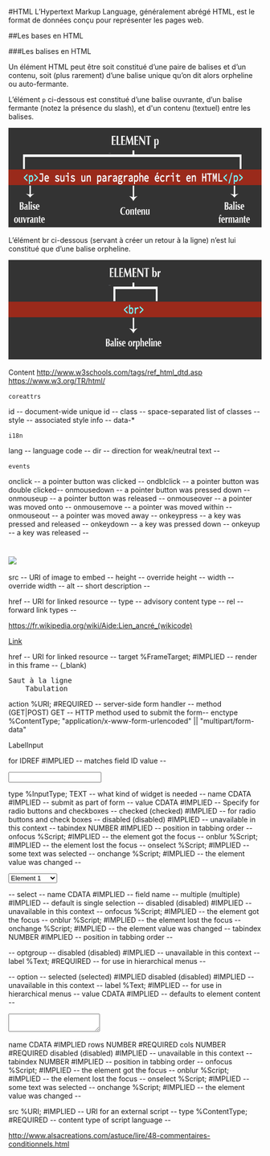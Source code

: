 #HTML
L’Hypertext Markup Language, généralement abrégé HTML, est le format de données conçu pour représenter les pages web.

##Les bases en HTML

###Les balises en HTML

Un élément HTML peut être soit constitué d’une paire de balises et d’un contenu, soit (plus rarement) d’une balise unique qu’on dit alors orpheline ou auto-fermante.

L’élément `p` ci-dessous est constitué d’une balise ouvrante, d’un balise fermante (notez la présence du slash), et d'un contenu (textuel) entre les balises.

<img src="img/element-p-exemple-html.png" height="198" width="694">

L’élément br ci-dessous (servant à créer un retour à la ligne) n’est lui constitué que d’une balise orpheline.

<img src="img/element-br-exemple-html.png" height="198" width="694">


<tagname nameattrs="valueattrs" >Content</tagname>
http://www.w3schools.com/tags/ref_html_dtd.asp
https://www.w3.org/TR/html/
<!--=================== Generic Attributes ===============================-->
	coreattrs

id 			-- document-wide unique id --
class 		-- space-separated list of classes --
style		-- associated style info --
data-*

	i18n

lang		-- language code --
dir			-- direction for weak/neutral text --

	events

onclick     -- a pointer button was clicked --
ondblclick  -- a pointer button was double clicked--
onmousedown -- a pointer button was pressed down --
onmouseup   -- a pointer button was released --
onmouseover -- a pointer was moved onto --
onmousemove -- a pointer was moved within --
onmouseout  -- a pointer was moved away --
onkeypress  -- a key was pressed and released --
onkeydown   -- a key was pressed down --
onkeyup     -- a key was released --


<!--=================== Common tag ===============================-->
<!--=================== Headings =========================================-->
<!--
  There are six levels of headings from H1 (the most important)
  to H6 (the least important).
-->

<h1></h1>

<!--=================== Paragraphs =======================================-->

<p></p>

<!--=================== Images ===========================================-->

<img src="http://www.belt52.com/20-575-thickbox/boutons-manchette-canard-bain-jaune.jpg">

src  		-- URI of image to embed --
height      -- override height --
width       -- override width --
alt         -- short description --


<!--================== The LINK Element ==================================-->

<link rel="stylesheet" type="text/css" href="styles.css">
<link rel="icon" type="image/png" href="favicon.png">

href        -- URI for linked resource --
type        -- advisory content type --
rel         -- forward link types --

<!--================== The Anchor Element ================================-->
https://fr.wikipedia.org/wiki/Aide:Lien_ancré_(wikicode)

<a href="#NameId">Link</a>

href        -- URI for linked resource --
target      %FrameTarget;  #IMPLIED  -- render in this frame -- (_blank)


<!--=================== Preformatted Text ================================-->

<pre>Saut à la ligne
	Tabulation
</pre>

<!--================ Forms ===============================================-->

<form action="traitement.php">

</form>

action      %URI;          #REQUIRED -- server-side form handler --
method      (GET|POST)     GET       -- HTTP method used to submit the form--
enctype     %ContentType;  "application/x-www-form-urlencoded" || "multipart/form-data"

<!-- Each label must not contain more than ONE field -->
<label for="NameId">LabelInput</label>

for         IDREF          #IMPLIED  -- matches field ID value --


<input type="(text | password | checkbox | radio | submit | reset | file | hidden)">
<!-- attribute name required for all but submit and reset -->

type        %InputType;    TEXT      -- what kind of widget is needed --
name        CDATA          #IMPLIED  -- submit as part of form --
value       CDATA          #IMPLIED  -- Specify for radio buttons and checkboxes --
checked     (checked)      #IMPLIED  -- for radio buttons and check boxes --
disabled    (disabled)     #IMPLIED  -- unavailable in this context --
tabindex    NUMBER         #IMPLIED  -- position in tabbing order --
onfocus     %Script;       #IMPLIED  -- the element got the focus --
onblur      %Script;       #IMPLIED  -- the element lost the focus --
onselect    %Script;       #IMPLIED  -- some text was selected --
onchange    %Script;       #IMPLIED  -- the element value was changed --

<select>
	<optgroup label="NameOptgroup">
		<option>Element 1</option>
		<option>Element 2</option>
	</optgroup>
	<option>Element 1</option>
	<option>Element 2</option>
</select>

-- select --
name        CDATA          #IMPLIED  -- field name --
multiple    (multiple)     #IMPLIED  -- default is single selection --
disabled    (disabled)     #IMPLIED  -- unavailable in this context --
onfocus     %Script;       #IMPLIED  -- the element got the focus --
onblur      %Script;       #IMPLIED  -- the element lost the focus --
onchange    %Script;       #IMPLIED  -- the element value was changed --
tabindex    NUMBER         #IMPLIED  -- position in tabbing order --

-- optgroup --
disabled    (disabled)     #IMPLIED  -- unavailable in this context --
label       %Text;         #REQUIRED -- for use in hierarchical menus --

-- option --
selected    (selected)     #IMPLIED
disabled    (disabled)     #IMPLIED  -- unavailable in this context --
label       %Text;         #IMPLIED  -- for use in hierarchical menus --
value       CDATA          #IMPLIED  -- defaults to element content --


<textarea></textarea>

name        CDATA          #IMPLIED
rows        NUMBER         #REQUIRED
cols        NUMBER         #REQUIRED
disabled    (disabled)     #IMPLIED  -- unavailable in this context --
tabindex    NUMBER         #IMPLIED  -- position in tabbing order --
onfocus     %Script;       #IMPLIED  -- the element got the focus --
onblur      %Script;       #IMPLIED  -- the element lost the focus --
onselect    %Script;       #IMPLIED  -- some text was selected --
onchange    %Script;       #IMPLIED  -- the element value was changed --

<script type="text/javascript" src="script.js"></script>
<script>
	document.getElementById("NameId");
</script>

src         %URI;          #IMPLIED  -- URI for an external script --
type        %ContentType;  #REQUIRED -- content type of script language --


<!-- generic metainformation -->

<meta name="SKYPE_TOOLBAR" content="SKYPE_TOOLBAR_PARSER_COMPATIBLE">
<meta charset="utf-8">


http://www.alsacreations.com/astuce/lire/48-commentaires-conditionnels.html

<!--[if IE]>
    <link type="text/css" rel="stylesheet" href="styles-ie.css">
<![endif]-->
